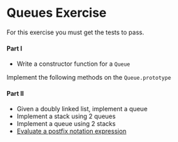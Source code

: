 # Queues Exercise

For this exercise you must get the tests to pass.

#### Part I 

- Write a constructor function for a `Queue`

Implement the following methods on the `Queue.prototype`

#### Part II 

* Given a doubly linked list, implement a queue
* Implement a stack using 2 queues
* Implement a queue using 2 stacks
* [Evaluate a postfix notation expression](https://www.codewars.com/kata/evaluate-a-postfix-expression)
